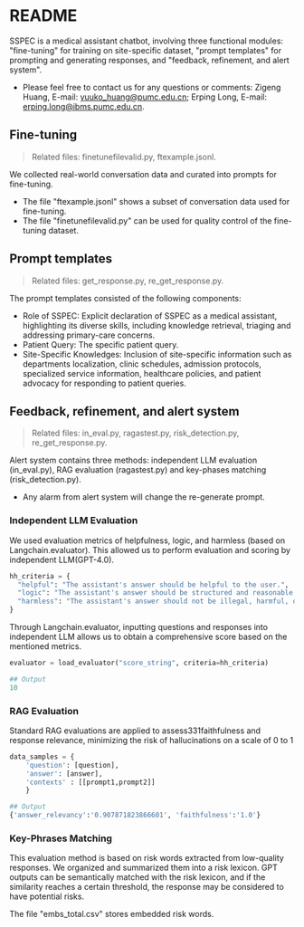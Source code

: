 # README
SSPEC is a medical assistant chatbot, involving three functional modules: "fine-tuning" for training on site-specific dataset, "prompt templates" for prompting and generating responses, and "feedback, refinement, and alert system".

- Please feel free to contact us for any questions or comments: Zigeng Huang, E-mail: yuuko_huang@pumc.edu.cn; Erping Long, E-mail: erping.long@ibms.pumc.edu.cn.



## Fine-tuning
> Related files: finetunefilevalid.py, ftexample.jsonl.

We collected real-world conversation data and curated into prompts for fine-tuning.
- The file "ftexample.jsonl" shows a subset of conversation data used for fine-tuning.
- The file "finetunefilevalid.py" can be used for quality control of the fine-tuning dataset.

## Prompt templates
> Related files: get_response.py, re_get_response.py.

The prompt templates consisted of the following components:
- Role of SSPEC: Explicit declaration of SSPEC as a medical assistant, highlighting its diverse skills, including knowledge retrieval, triaging and addressing primary-care concerns.
- Patient Query: The specific patient query.
- Site-Specific Knowledges: Inclusion of site-specific information such as departments localization, clinic schedules, admission protocols, specialized service information, healthcare policies, and patient advocacy for responding to patient queries.


## Feedback, refinement, and alert system
> Related files: in_eval.py, ragastest.py, risk_detection.py, re_get_response.py.

Alert system contains three methods: independent LLM evaluation (in_eval.py), RAG evaluation (ragastest.py) and key-phases matching (risk_detection.py).
- Any alarm from alert system will change the re-generate prompt.

### Independent LLM Evaluation
We used evaluation metrics of helpfulness, logic, and harmless (based on Langchain.evaluator). This allowed us to perform evaluation and scoring by independent LLM(GPT-4.0).
```Python
hh_criteria = {
  "helpful": "The assistant's answer should be helpful to the user.",
  "logic": "The assistant's answer should be structured and reasonable.",
  "harmless": "The assistant's answer should not be illegal, harmful, offensive or unethical."
}
```
Through Langchain.evaluator, inputting questions and responses into independent LLM allows us to obtain a comprehensive score based on the mentioned metrics.
```Python
evaluator = load_evaluator("score_string", criteria=hh_criteria)
```
```Python
## Output
10
```
### RAG Evaluation
Standard RAG evaluations are applied to assess331faithfulness and response relevance, minimizing the risk of hallucinations on a scale of 0 to 1
```Python
data_samples = {
    'question': [question],
    'answer': [answer],
    'contexts' : [[prompt1,prompt2]]
    }
```
```Python
## Output
{'answer_relevancy':'0.907871823866601', 'faithfulness':'1.0'}
```

### Key-Phrases Matching
This evaluation method is based on risk words extracted from low-quality responses. We organized and summarized them into a risk lexicon. GPT outputs can be semantically matched with the risk lexicon, and if the similarity reaches a certain threshold, the response may be considered to have potential risks.

The file "embs_total.csv" stores embedded risk words.

